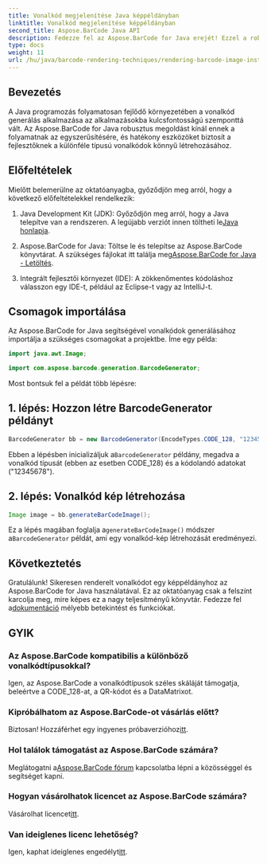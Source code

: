 ```yaml
---
title: Vonalkód megjelenítése Java képpéldányban
linktitle: Vonalkód megjelenítése képpéldányban
second_title: Aspose.BarCode Java API
description: Fedezze fel az Aspose.BarCode for Java erejét! Ezzel a robusztus könyvtárral könnyedén generálhat különféle típusú vonalkódokat.
type: docs
weight: 11
url: /hu/java/barcode-rendering-techniques/rendering-barcode-image-instance/
---
```


## Bevezetés

A Java programozás folyamatosan fejlődő környezetében a vonalkód generálás alkalmazása az alkalmazásokba kulcsfontosságú szemponttá vált. Az Aspose.BarCode for Java robusztus megoldást kínál ennek a folyamatnak az egyszerűsítésére, és hatékony eszközöket biztosít a fejlesztőknek a különféle típusú vonalkódok könnyű létrehozásához.

## Előfeltételek

Mielőtt belemerülne az oktatóanyagba, győződjön meg arról, hogy a következő előfeltételekkel rendelkezik:

1.  Java Development Kit (JDK): Győződjön meg arról, hogy a Java telepítve van a rendszeren. A legújabb verziót innen töltheti le[Java honlapja](https://www.oracle.com/java/technologies/javase-downloads.html).

2.  Aspose.BarCode for Java: Töltse le és telepítse az Aspose.BarCode könyvtárat. A szükséges fájlokat itt találja meg[Aspose.BarCode for Java - Letöltés](https://releases.aspose.com/barcode/java/).

3. Integrált fejlesztői környezet (IDE): A zökkenőmentes kódoláshoz válasszon egy IDE-t, például az Eclipse-t vagy az IntelliJ-t.

## Csomagok importálása

Az Aspose.BarCode for Java segítségével vonalkódok generálásához importálja a szükséges csomagokat a projektbe. Íme egy példa:

```java
import java.awt.Image;

import com.aspose.barcode.generation.BarcodeGenerator;
```

Most bontsuk fel a példát több lépésre:

## 1. lépés: Hozzon létre BarcodeGenerator példányt

```java
BarcodeGenerator bb = new BarcodeGenerator(EncodeTypes.CODE_128, "12345678");
```

 Ebben a lépésben inicializáljuk a`BarcodeGenerator` példány, megadva a vonalkód típusát (ebben az esetben CODE_128) és a kódolandó adatokat ("12345678").

## 2. lépés: Vonalkód kép létrehozása

```java
Image image = bb.generateBarCodeImage();
```

 Ez a lépés magában foglalja a`generateBarCodeImage()` módszer a`BarcodeGenerator` példát, ami egy vonalkód-kép létrehozását eredményezi.

## Következtetés

 Gratulálunk! Sikeresen renderelt vonalkódot egy képpéldányhoz az Aspose.BarCode for Java használatával. Ez az oktatóanyag csak a felszínt karcolja meg, mire képes ez a nagy teljesítményű könyvtár. Fedezze fel a[dokumentáció](https://reference.aspose.com/barcode/java/) mélyebb betekintést és funkciókat.

## GYIK

### Az Aspose.BarCode kompatibilis a különböző vonalkódtípusokkal?
Igen, az Aspose.BarCode a vonalkódtípusok széles skáláját támogatja, beleértve a CODE_128-at, a QR-kódot és a DataMatrixot.

### Kipróbálhatom az Aspose.BarCode-ot vásárlás előtt?
 Biztosan! Hozzáférhet egy ingyenes próbaverzióhoz[itt](https://releases.aspose.com/).

### Hol találok támogatást az Aspose.BarCode számára?
 Meglátogatni a[Aspose.BarCode fórum](https://forum.aspose.com/c/barcode/13) kapcsolatba lépni a közösséggel és segítséget kapni.

### Hogyan vásárolhatok licencet az Aspose.BarCode számára?
 Vásárolhat licencet[itt](https://purchase.aspose.com/buy).

### Van ideiglenes licenc lehetőség?
 Igen, kaphat ideiglenes engedélyt[itt](https://purchase.aspose.com/temporary-license/).
